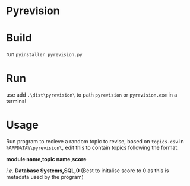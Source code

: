 # Pyrevision

# Build
run
`pyinstaller pyrevision.py`

# Run
use
add `.\dist\pyrevision\` to path
`pyrevision` or `pyrevision.exe` in a terminal

# Usage
Run program to recieve a random topic to revise, based on
`topics.csv` in `%APPDATA%\pyrevision\`, edit this to contain
topics following the format:

**module name,topic name,score**

*i.e.*
**Database Systems,SQL,0** 
(Best to initalise score to 0 as this is metadata used by the program)

